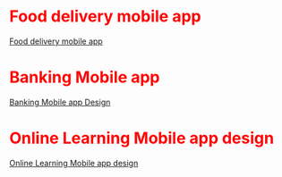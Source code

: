 

<h1 style="color: red;"> Food delivery mobile app</h1>
<a href="https://www.figma.com/proto/OfgKye1x91xACZEmIWV2jj/Food-delivery-app?page-id=0%3A1&type=design&node-id=1-12&viewport=232%2C96%2C0.18&t=VpLWhQETh8kqovMj-1&scaling=scale-down&starting-point-node-id=73%3A147&show-proto-sidebar=1&mode=design">  Food delivery mobile app </a>


<h1 style="color: red;"> Banking Mobile app</h1>
<a href=" https://www.figma.com/file/m9YxLnVWPfdQPUg2VnmJKz/banking-app-design?type=design&node-id=8%3A3&mode=design&t=yGbxT5DDGGLpQ4QV-1"> Banking Mobile app Design</a>

<h1 style="color: red;"> Online Learning Mobile app design</h1>
<a href=" https://www.figma.com/proto/nen4D5SMVW28PFkoLNhfsN/Online-learning-mobile-app?page-id=0%3A1&type=design&node-id=49-2&viewport=79%2C1015%2C0.61&t=5OCdFxZt5wn6yHjG-1&scaling=scale-down&starting-point-node-id=85%3A6&mode=design">Online Learning Mobile app design</a>


